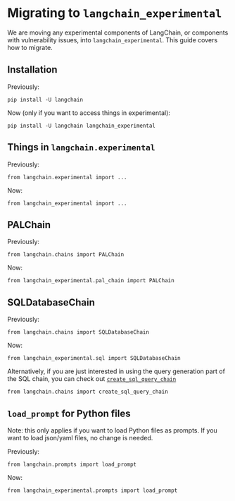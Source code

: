 # Migrating to `langchain_experimental`

We are moving any experimental components of LangChain, or components with vulnerability issues, into `langchain_experimental`.
This guide covers how to migrate.

## Installation

Previously:

`pip install -U langchain`

Now (only if you want to access things in experimental):

`pip install -U langchain langchain_experimental`

## Things in `langchain.experimental`

Previously:

`from langchain.experimental import ...`

Now:

`from langchain_experimental import ...`

## PALChain

Previously:

`from langchain.chains import PALChain`

Now:

`from langchain_experimental.pal_chain import PALChain`

## SQLDatabaseChain

Previously:

`from langchain.chains import SQLDatabaseChain`

Now:

`from langchain_experimental.sql import SQLDatabaseChain`

Alternatively, if you are just interested in using the query generation part of the SQL chain, you can check out [`create_sql_query_chain`](https://github.com/langchain-ai/langchain/blob/master/docs/extras/use_cases/tabular/sql_query.ipynb)

`from langchain.chains import create_sql_query_chain`

## `load_prompt` for Python files

Note: this only applies if you want to load Python files as prompts.
If you want to load json/yaml files, no change is needed.

Previously:

`from langchain.prompts import load_prompt`

Now:

`from langchain_experimental.prompts import load_prompt`
